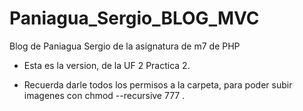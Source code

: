 # Paniagua_Sergio_BLOG_MVC
Blog de Paniagua Sergio de la asignatura de m7 de PHP

- Esta es la version, de la UF 2 Practica 2. 

- Recuerda darle todos los permisos a la carpeta, para poder subir imagenes con chmod --recursive 777 .
